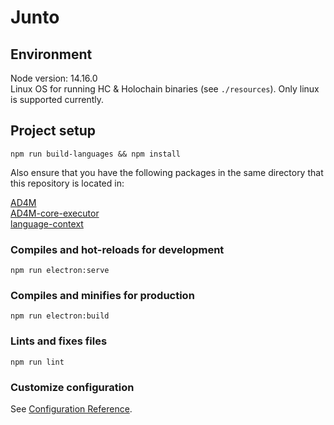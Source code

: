 # Junto

## Environment
Node version: 14.16.0<br>
Linux OS for running HC & Holochain binaries (see `./resources`). Only linux is supported currently.

## Project setup
```
npm run build-languages && npm install
```

Also ensure that you have the following packages in the same directory that this repository is located in:<br>

[AD4M](https://github.com/perspect3vism/ad4m)<br>
[AD4M-core-executor](https://github.com/perspect3vism/ad4m-executor)<br>
[language-context](https://github.com/perspect3vism/language-context)<br>

### Compiles and hot-reloads for development
```
npm run electron:serve
```

### Compiles and minifies for production
```
npm run electron:build
```

### Lints and fixes files
```
npm run lint
```

### Customize configuration
See [Configuration Reference](https://cli.vuejs.org/config/).
